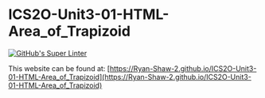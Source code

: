 # ICS2O-Unit3-01-HTML-Area_of_Trapizoid
[![GitHub's Super Linter](https://github.com/Ryan-Shaw-2/ICS2O-Unit3-01-HTML-Area_of_Trapizoid/workflows/GitHub's%20Super%20Linter/badge.svg)](https://github.com/Ryan-Shaw-2/ICS2O-Unit3-01-HTML-Area_of_Trapizoid/actions)

This website can be found at: [https://Ryan-Shaw-2.github.io/ICS2O-Unit3-01-HTML-Area_of_Trapizoid](https://Ryan-Shaw-2.github.io/ICS2O-Unit3-01-HTML-Area_of_Trapizoid)